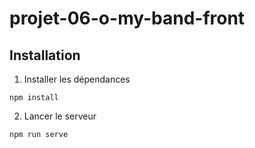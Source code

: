# projet-06-o-my-band-front

## Installation

1. Installer les dépendances

```
npm install
```

2. Lancer le serveur

```
npm run serve
```